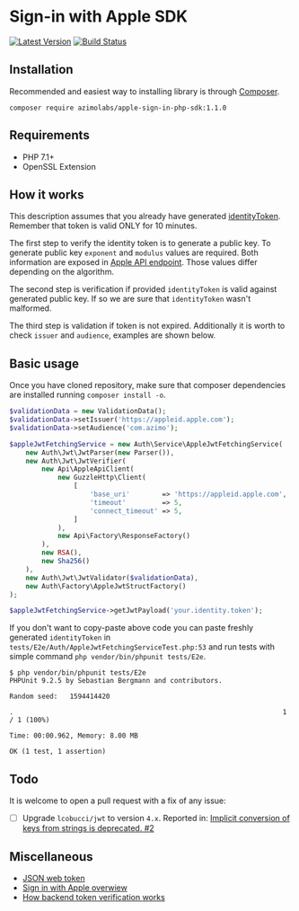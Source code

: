 # Sign-in with Apple SDK
[![Latest Version](https://img.shields.io/github/v/release/AzimoLabs/apple-sign-in-php-sdk.svg?style=flat-square)](https://github.com/AzimoLabs/apple-sign-in-php-sdk/releases)
[![Build Status](https://img.shields.io/github/workflow/status/AzimoLabs/apple-sign-in-php-sdk/CI?label=ci%20build&style=flat-square)](https://github.com/AzimoLabs/apple-sign-in-php-sdk/actions?query=workflow%3ACI)

## Installation
Recommended and easiest way to installing library is through [Composer](https://getcomposer.org/).
 
`composer require azimolabs/apple-sign-in-php-sdk:1.1.0`

## Requirements
* PHP 7.1+
* OpenSSL Extension

## How it works
This description assumes that you already have generated [identityToken](https://developer.apple.com/documentation/authenticationservices/asauthorizationsinglesignoncredential/3153080-identitytoken). 
Remember that token is valid ONLY for 10 minutes. 

The first step to verify the identity token is to generate a public key. To generate public key `exponent` and `modulus` values are required.
Both information are exposed in [Apple API endpoint](https://appleid.apple.com/auth/keys). Those values differ depending on the algorithm.

The second step is verification if provided `identityToken` is valid against generated public key. If so we are sure that `identityToken` wasn't malformed.

The third step is validation if token is not expired. Additionally it is worth to check `issuer` and `audience`, examples are shown below.

## Basic usage
Once you have cloned repository, make sure that composer dependencies are installed running `composer install -o`.

```php
$validationData = new ValidationData();
$validationData->setIssuer('https://appleid.apple.com');
$validationData->setAudience('com.azimo');

$appleJwtFetchingService = new Auth\Service\AppleJwtFetchingService(
    new Auth\Jwt\JwtParser(new Parser()),
    new Auth\Jwt\JwtVerifier(
        new Api\AppleApiClient(
            new GuzzleHttp\Client(
                [
                    'base_uri'        => 'https://appleid.apple.com',
                    'timeout'         => 5,
                    'connect_timeout' => 5,
                ]
            ),
            new Api\Factory\ResponseFactory()
        ),
        new RSA(),
        new Sha256()
    ),
    new Auth\Jwt\JwtValidator($validationData),
    new Auth\Factory\AppleJwtStructFactory()
);

$appleJwtFetchingService->getJwtPayload('your.identity.token');
```

If you don't want to copy-paste above code you can paste freshly generated `identityToken` in `tests/E2e/Auth/AppleJwtFetchingServiceTest.php:53`
and run tests with simple command `php vendor/bin/phpunit tests/E2e`.

```shell script
$ php vendor/bin/phpunit tests/E2e
PHPUnit 9.2.5 by Sebastian Bergmann and contributors.

Random seed:   1594414420

.                                                                   1 / 1 (100%)

Time: 00:00.962, Memory: 8.00 MB

OK (1 test, 1 assertion)
```

## Todo
It is welcome to open a pull request with a fix of any issue:
-[ ] Upgrade `lcobucci/jwt` to version `4.x`. Reported in: [Implicit conversion of keys from strings is deprecated. #2](https://github.com/AzimoLabs/apple-sign-in-php-sdk/issues/2)

## Miscellaneous
* [JSON web token](https://jwt.io/)
* [Sign in with Apple overwiew](https://developer.apple.com/documentation/sign_in_with_apple/sign_in_with_apple_rest_api/authenticating_users_with_sign_in_with_apple)
* [How backend token verification works](https://sarunw.com/posts/sign-in-with-apple-3/)
